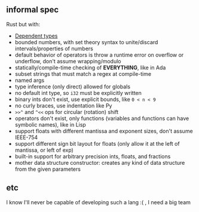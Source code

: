 ## informal spec

Rust but with:
- [Dependent types](https://en.wikipedia.org/wiki/Dependent_type)
- bounded numbers, with set theory syntax to unite/discard intervals/properties of numbers
- default behavior of operators is throw a runtime error on overflow or underflow, don't assume wrapping/modulo
- statically/compile-time checking of **EVERYTHING**, like in Ada
- subset strings that must match a regex at compile-time
- named args
- type inference (only direct) allowed for globals
- no default int type, so `i32` must be explicitly written
- binary ints don't exist, use explicit bounds, like `0 < n < 9`
- no curly braces, use indentation like Py
- `>>^` and `^<<` ops for circular (rotation) shift
- operators don't exist, only functions (variables and functions can have symbolic names), like in Lisp
- support floats with different mantissa and exponent sizes, don't assume IEEE-754
- support different sign bit layout for floats (only allow it at the left of mantissa, or left of exp)
- built-in support for arbitrary precision ints, floats, and fractions
- mother data structure constructor: creates any kind of data structure from the given parameters

## etc

I know I'll never be capable of developing such a lang :( , I need a big team
